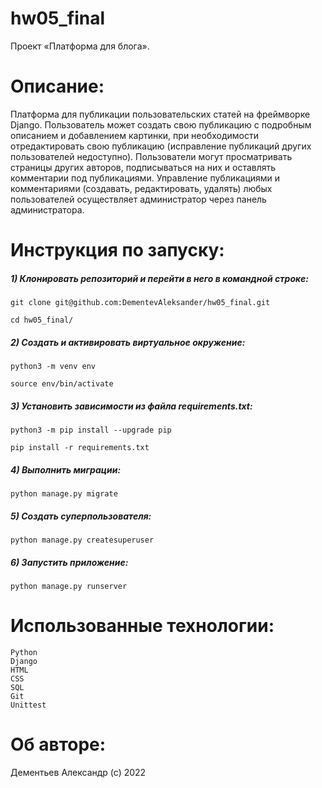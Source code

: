 # hw05_final
Проект «Платформа для блога».

# Описание:
Платформа для публикации пользовательских статей на фреймворке Django. Пользователь может создать свою публикацию с подробным описанием и добавлением картинки, при необходимости отредактировать свою публикацию (исправление публикаций других пользователей недоступно). Пользователи могут просматривать страницы других авторов, подписываться на них и оставлять комментарии под публикациями. Управление публикациями и комментариями (создавать, редактировать, удалять) любых пользователей осуществляет администратор через панель администратора. 

# Инструкция по запуску:
##### 1) Клонировать репозиторий и перейти в него в командной строке:
```
git clone git@github.com:DementevAleksander/hw05_final.git
```
```
cd hw05_final/
```
##### 2) Cоздать и активировать виртуальное окружение:
```
python3 -m venv env
```

```
source env/bin/activate
```

##### 3) Установить зависимости из файла requirements.txt:
```
python3 -m pip install --upgrade pip
```

```
pip install -r requirements.txt
```

##### 4) Выполнить миграции:
```
python manage.py migrate
```

##### 5) Создать суперпользователя:

```
python manage.py createsuperuser
```

##### 6) Запустить приложение:
```
python manage.py runserver
```


# Использованные технологии:
```
Python
Django
HTML
CSS
SQL
Git
Unittest
```

# Об авторе:
Дементьев Александр (с) 2022
